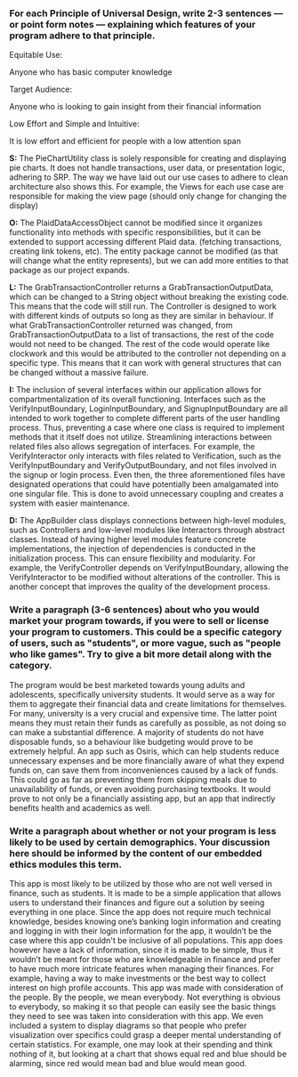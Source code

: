 ### For each Principle of Universal Design, write 2-3 sentences — or point form notes — explaining which features of your program adhere to that principle.

Equitable Use:​

Anyone who has basic computer knowledge​

Target Audience:​

Anyone who is looking to gain insight from their financial information​

Low Effort and Simple and Intuitive:

It is low effort and efficient for people with a low attention span

**S:** The PieChartUtility class is solely responsible for creating and displaying pie charts. It does not handle transactions, user data, or presentation logic, adhering to SRP. The way we have laid out our use cases to adhere to clean architecture also shows this. For example, the Views for each use case are responsible for making the view page (should only change for changing the display) 

**O:** The PlaidDataAccessObject cannot be modified since it organizes functionality into methods with specific responsibilities, but it can be extended to support accessing different Plaid data. (fetching transactions,​ creating link tokens, etc). The entity package cannot be modified (as that will change what the entity represents), but we can add more entities to that package as our project expands. 

**L:** The GrabTransactionController returns a GrabTransactionOutputData, which can be changed to a String object without breaking the existing code. This means that the code will still run. The Controller is designed to work with different kinds of outputs so long as they are similar in behaviour. If what GrabTransactionController returned was changed, from GrabTransactionOutputData to a list of transactions, the rest of the code would not need to be changed. The rest of the code would operate like clockwork and this would be attributed to the controller not depending on a specific type. This means that it can work with general structures that can be changed without a massive failure.

**I:** The inclusion of several interfaces within our application allows for compartmentalization of its overall functioning. Interfaces such as the VerifyInputBoundary, LoginInputBoundary, and SignupInputBoundary are all intended to work together to complete different parts of the user handling process. Thus, preventing a case where one class is required to implement methods that it itself does not utilize. Streamlining interactions between related files also allows segregation of interfaces. For example, the VerifyInteractor only interacts with files related to Verification, such as the VerifyInputBoundary and VerifyOutputBoundary, and not files involved in the signup or login process. Even then, the three aforementioned files have designated operations that could have potentially been amalgamated into one singular file. This is done to avoid unnecessary coupling and creates a system with easier maintenance.

**D:** The AppBuilder class displays connections between high-level modules, such as Controllers and low-level modules like Interactors through abstract classes. Instead of having higher level modules feature concrete implementations, the injection of dependencies is conducted in the initialization process. This can ensure flexibility and modularity. For example, the VerifyController depends on VerifyInputBoundary, allowing the VerifyInteractor to be modified without alterations of the controller. This is another concept that improves the quality of the development process.


### Write a paragraph (3-6 sentences) about who you would market your program towards, if you were to sell or license your program to customers. This could be a specific category of users, such as "students", or more vague, such as "people who like games". Try to give a bit more detail along with the category.

The program would be best marketed towards young adults and adolescents, specifically university students. It would serve as a way for them to aggregate their financial data and create limitations for themselves. For many, university is a very crucial and expensive time. The latter point means they must retain their funds as carefully as possible, as not doing so can make a substantial difference. A majority of students do not have disposable funds, so a behaviour like budgeting would prove to be extremely helpful. An app such as Osiris, which can help students reduce unnecessary expenses and be more financially aware of what they expend funds on, can save them from inconveniences caused by a lack of funds. This could go as far as preventing them from skipping meals due to unavailability of funds, or even avoiding purchasing textbooks. It would prove to not only be a financially assisting app, but an app that indirectly benefits health and academics as well.


### Write a paragraph about whether or not your program is less likely to be used by certain demographics. Your discussion here should be informed by the content of our embedded ethics modules this term.

This app is most likely to be utilized by those who are not well versed in finance, such as students. It is made to be a simple application that allows users to understand their finances and figure out a solution by seeing everything in one place. Since the app does not require much technical knowledge, besides knowing one’s banking login information and creating and logging in with their login information for the app, it wouldn’t be the case where this app couldn't be inclusive of all populations. This app does however have a lack of information, since it is made to be simple, thus it wouldn’t be meant for those who are knowledgeable in finance and prefer to have much more intricate features when managing their finances. For example, having a way to make investments or the best way to collect interest on high profile accounts. This app was made with consideration of the people. By the people, we mean everybody. Not everything is obvious to everybody, so making it so that people can easily see the basic things they need to see was taken into consideration with this app. We even included a system to display diagrams so that people who prefer visualization over specifics could grasp a deeper mental understanding of certain statistics. For example, one may look at their spending and think nothing of it, but looking at a chart that shows equal red and blue should be alarming, since red would mean bad and blue would mean good.
